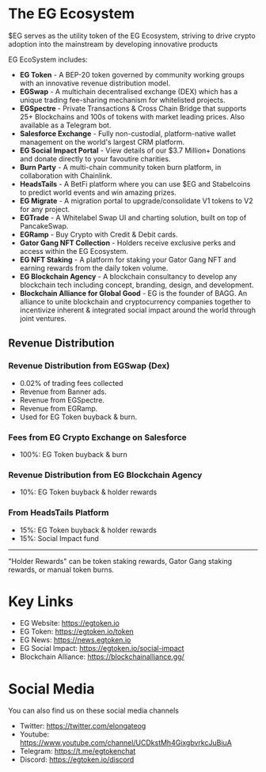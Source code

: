 # The EG Ecosystem

$EG serves as the utility token of the EG Ecosystem, striving to drive crypto adoption into the mainstream by developing innovative products<p>

EG EcoSystem includes: <p>

* <b>EG Token</b> - A BEP-20 token governed by community working groups with an innovative revenue distribution model. <be>
* <b>EGSwap</b> - A multichain decentralised exchange (DEX) which has a unique trading fee-sharing mechanism for whitelisted projects. <br>
* <b>EGSpectre </b> - Private Transactions & Cross Chain Bridge that supports 25+ Blockchains and 100s of tokens with market leading prices. Also available as a Telegram bot. <br>
* <b>Salesforce Exchange</b> - Fully non-custodial, platform-native wallet management on the world's largest CRM platform.<br>
* <b>EG Social Impact Portal</b> - View details of our $3.7 Million+ Donations and donate directly to your favoutire charities.<br>
* <b>Burn Party</b> - A multi-chain community token burn platform, in collaboration with Chainlink.<br>
* <b>HeadsTails</b> - A BetFi platform where you can use $EG and Stabelcoins to predict world events and win amazing prizes.<br>
* <b>EG Migrate</b> - A migration portal to upgrade/consolidate V1 tokens to V2 for any project.
* <b>EGTrade</b> - A Whitelabel Swap UI and charting solution, built on top of PancakeSwap.<br>
* <b>EGRamp</b> - Buy Crypto with Credit & Debit cards.<br>
* <b>Gator Gang NFT Collection</b> - Holders receive exclusive perks and access within the EG Ecosystem.<be>
* <b>EG NFT Staking</b> - A platform for staking your Gator Gang NFT and earning rewards from the daily token volume.<br>
* <b>EG Blockchain Agency</b> - A blockchain consultancy to develop any blockchain tech including concept, branding, design, and development.<br>
* <b>Blockchain Alliance for Global Good</b> - EG is the founder of BAGG. An alliance to unite blockchain and cryptocurrency companies together to incentivize inherent & integrated social impact around the world through joint ventures.<br>


## Revenue Distribution 

### Revenue Distribution from EGSwap (Dex)
* 0.02% of trading fees collected
* Revenue from Banner ads.
* Revenue from EGSpectre.
* Revenue from EGRamp.
* Used for EG Token buyback & burn.

### Fees from EG Crypto Exchange on Salesforce
* 100%: EG Token buyback & burn

### Revenue Distribution from EG Blockchain Agency
* 10%: EG Token buyback & holder rewards

### From HeadsTails Platform
* 15%: EG Token buyback & holder rewards</br>
* 15%: Social Impact fund</br>

<hr>

"Holder Rewards" can be token staking rewards, Gator Gang staking rewards, or manual token burns.

# Key Links
* EG Website: https://egtoken.io <br>
* EG Token: https://egtoken.io/token <br>
* EG News: https://news.egtoken.io <br>
* EG Social Impact: https://egtoken.io/social-impact <br>
* Blockchain Alliance: https://blockchainalliance.gg/ 

# Social Media
You can also find us on these social media channels

* Twitter: https://twitter.com/elongateog <br>
* Youtube: https://www.youtube.com/channel/UCDkstMh4GixgbvrkcJuBiuA <br>
* Telegram: https://t.me/egtokenchat <br>
* Discord: https://egtoken.io/discord <br>

